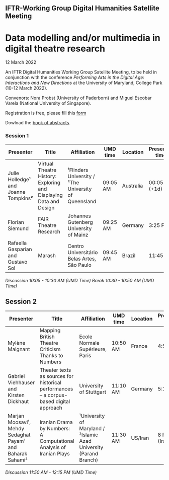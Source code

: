## IFTR-Working Group Digital Humanities Satellite Meeting

# Data modelling and/or multimedia in digital theatre research
12 March 2022

An IFTR Digital Humanities Working Group Satellite Meeting, to be held in conjunction with the conference *Performing Arts in the Digital Age: Interactions and New Directions* at the University of Maryland, College Park (10-12 March 2022).

Convenors: Nora Probst (University of Paderborn) and Miguel Escobar Varela (National University of Singapore).

Registration is free, please fill this [form](https://docs.google.com/forms/d/e/1FAIpQLSe0g4pHP8KHcYvGaA4dpo6VSJZxON-teWsdwT8JxoqvPPRxNQ/viewform)

Dowload the [book of abstracts](program.pdf).

### Session 1

|Presenter|Title|Affiliation|UMD time|Location|Presenter time|
|--|--|--|--|--|--|
|Julie Holledge¹ and Joanne Tompkins²|Virtual Theatre History: Exploring and Displaying Data and Design|¹Flinders University / ²The University of Queensland |09:05 AM | Australia | 00:05 AM (+1d) |
|Florian Siemund |FAIR Theatre Research|Johannes Gutenberg University of Mainz|09:25 AM|Germany|3:25 PM|
|Rafaella Gasparian and Gustavo Sol|Marash|Centro Universitário Belas Artes, São Paulo|09:45 AM|Brazil|11:45 AM|

_Discussion 10:05 - 10:30 AM (UMD Time)_
_Break 10:30 - 10:50 AM (UMD Time)_

## Session 2

|Presenter|Title|Affiliation|UMD time|Location|Presenter time|
|--|--|--|--|--|--|
|Mylène Maignant|Mapping British Theatre Criticism Thanks to Numbers|Ecole Normale Supérieure, Paris|10:50 AM|France|4:50 PM|
|Gabriel Viehhauser and Kirsten Dickhaut|Theater texts as sources for historical performances – a corpus-based digital approach|University of Stuttgart|11:10 AM|Germany|5:10 PM
|Marjan Moosavi¹, Mehdy Sedaghat Payam¹ and Baharak Sahami²|Iranian Drama by Numbers: A Computational Analysis of Iranian Plays|¹University of Maryland / ²Islamic Azad University (Parand Branch)|11:30 AM|US/Iran|8 PM (Iran)|

_Discussion 11:50 AM - 12:15 PM (UMD Time)_
